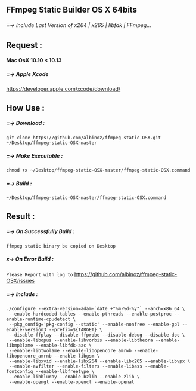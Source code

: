 ## FFmpeg Static Builder OS X 64bits
###### =-> Include Last Version of x264 | x265 | libfdk | FFmpeg…

## Request :

#### Mac OsX 10.10 < 10.13

##### =-> Apple Xcode
https://developer.apple.com/xcode/download/

## How Use :

##### =-> Download :
```
git clone https://github.com/albinoz/ffmpeg-static-OSX.git ~/Desktop/ffmpeg-static-OSX-master
```
##### =-> Make Executable :
```
chmod +x ~/Desktop/ffmpeg-static-OSX-master/ffmpeg-static-OSX.command
```

##### =-> Build :
```
~/Desktop/ffmpeg-static-OSX-master/ffmpeg-static-OSX.command
```
## Result :

##### =-> On Successfully Build :
`ffmpeg static binary be copied on Desktop`

##### x-> On Error Build :
`Please Report with log to`
https://github.com/albinoz/ffmpeg-static-OSX/issues

##### =-> Include :
```
./configure --extra-version=adam-`date +"%m-%d-%y"` --arch=x86_64 \
 --enable-hardcoded-tables --enable-pthreads --enable-postproc --enable-runtime-cpudetect \
 --pkg_config='pkg-config --static' --enable-nonfree --enable-gpl --enable-version3 --prefix=${TARGET} \
 --disable-ffplay --disable-ffprobe --disable-debug --disable-doc \
 --enable-libopus --enable-libvorbis --enable-libtheora --enable-libmp3lame --enable-libfdk-aac \
 --enable-libtwolame --enable-libopencore_amrwb --enable-libopencore_amrnb --enable-libgsm \
 --enable-libxvid --enable-libx264 --enable-libx265 --enable-libvpx \
 --enable-avfilter --enable-filters --enable-libass --enable-fontconfig --enable-libfreetype \
 --enable-libbluray --enable-bzlib --enable-zlib \
 --enable-opengl --enable-opencl --enable-openal
```

